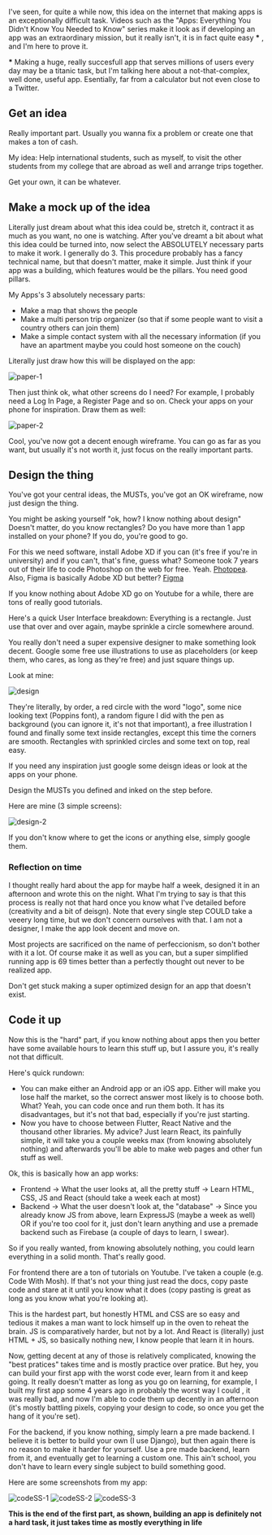 I've seen, for quite a while now, this idea on the internet that making apps is an exceptionally difficult task. Videos such as the "Apps: Everything You Didn't Know You Needed to Know" series make it look as if developing an app was an extraordinary mission, but it really isn't, it is in fact quite easy __*__ , and I'm here to prove it.

__*__ Making a huge, really succesfull app that serves millions of users every day may be a titanic task, but I'm talking here about a not-that-complex, well done, useful app. Esentially, far from a calculator but not even close to a Twitter.

## Get an idea

Really important part. Usually you wanna fix a problem or create one that makes a ton of cash.

My idea: Help international students, such as myself, to visit the other students from my college that are abroad as well and arrange trips together.

Get your own, it can be whatever.

## Make a mock up of the idea

Literally just dream about what this idea could be, stretch it, contract it as much as you want, no one is watching.
After you've dreamt a bit about what this idea could be turned into, now select the ABSOLUTELY necessary parts to make it work.
I generally do 3. This procedure probably has a fancy technical name, but that doesn't matter, make it simple. Just think if your app was a building, which features would be the pillars. You need good pillars.

My Apps's 3 absolutely necessary parts: 
- Make a map that shows the people
- Make a multi person trip organizer (so that if some people want to visit a country others can join them) 
- Make a simple contact system with all the necessary information (if you have an apartment maybe you could host someone on the couch) 

Literally just draw how this will be displayed on the app:

![paper-1](/assets/img/apps-are-easy/paper-1.jpeg)

Then just think ok, what other screens do I need? For example, I probably need a Log In Page, a Register Page and so on. Check your apps on your phone for inspiration. Draw them as well:

![paper-2](/assets/img/apps-are-easy/paper-2.jpeg)

Cool, you've now got a decent enough wireframe. You can go as far as you want, but usually it's not worth it, just focus on the really important parts.

## Design the thing

You've got your central ideas, the MUSTs, you've got an OK wireframe, now just design the thing. 

You might be asking yourself "ok, how? I know nothing about design" Doesn't matter, do you know rectangles? Do you have more than 1 app installed on your phone? If you do, you're good to go.

For this we need software, install Adobe XD if you can (it's free if you're in university) and if you can't, that's fine, guess what? Someone took 7 years out of their life to code Photoshop on the web for free. Yeah. [Photopea](https://www.photopea.com). Also, Figma is basically Adobe XD but better? [Figma](https://www.figma.com)

If you know nothing about Adobe XD go on Youtube for a while, there are tons of really good tutorials.

Here's a quick User Interface breakdown: Everything is a rectangle. Just use that over and over again, maybe sprinkle a circle somewhere around.

You really don't need a super expensive designer to make something look decent. Google some free use illustrations to use as placeholders (or keep them, who cares, as long as they're free) and just square things up.

Look at mine:

![design](/assets/img/apps-are-easy/design-1.jpg)

They're literally, by order, a red circle with the word "logo", some nice looking text (Poppins font), a random figure I did with the pen as background (you can ignore it, it's not that important), a free illustration I found and finally some text inside rectangles, except this time the corners are smooth. Rectangles with sprinkled circles and some text on top, real easy.

If you need any inspiration just google some deisgn ideas or look at the apps on your phone. 

Design the MUSTs you defined and inked on the step before.

Here are mine (3 simple screens):

![design-2](/assets/img/apps-are-easy/design-2.jpg)

If you don't know where to get the icons or anything else, simply google them.

### Reflection on time

I thought really hard about the app for maybe half a week, designed it in an afternoon and wrote this on the night. What I'm trying to say is that this process is really not that hard once you know what I've detailed before (creativity and a bit of deisgn). Note that every single step COULD take a veeery long time, but we don't concern ourselves with that. I am not a designer, I make the app look decent and move on. 

Most projects are sacrificed on the name of perfeccionism, so don't bother with it a lot. Of course make it as well as you can, but a super simplified running app is 69 times better than a perfectly thought out never to be realized app.

Don't get stuck making a super optimized design for an app that doesn't exist.

## Code it up 

Now this is the "hard" part, if you know nothing about apps then you better have some available hours to learn this stuff up, but I assure you, it's really not that difficult.

Here's quick rundown: 
- You can make either an Android app or an iOS app. Either will make you lose half the market, so the correct answer most likely is to choose both. What? Yeah, you can code once and run them both. It has its disadvantages, but it's not that bad, especially if you're just starting.
- Now you have to choose between Flutter, React Native and the thousand other libraries. My advice? Just learn React, its painfully simple, it will take you a couple weeks max (from knowing absolutely nothing) and afterwards you'll be able to make web pages and other fun stuff as well.

Ok, this is basically how an app works:
- Frontend -> What the user looks at, all the pretty stuff -> Learn HTML, CSS, JS and React (should take a week each at most)
- Backend -> What the user doesn't look at, the "database" -> Since you already know JS from above, learn ExpressJS (maybe a week as well) OR if you're too cool for it, just don't learn anything and use a premade backend such as Firebase (a couple of days to learn, I swear).

So if you really wanted, from knowing absolutely nothing, you could learn everything in a solid month. That's really good.

For frontend there are a ton of tutorials on Youtube. I've taken a couple (e.g. Code With Mosh). If that's not your thing just read the docs, copy paste code and stare at it until you know what it does (copy pasting is great as long as you know what you're looking at).

This is the hardest part, but honestly HTML and CSS are so easy and tedious it makes a man want to lock himself up in the oven to reheat the brain.
JS is comparatively harder, but not by a lot. And React is (literally) just HTML + JS, so basically nothing new, I know people that learn it in hours.

Now, getting decent at any of those is relatively complicated, knowing the "best pratices" takes time and is mostly practice over pratice. But hey, you can build your first app with the worst code ever, learn from it and keep going. It really doesn't matter as long as you go on learning, for example, I built my first app some 4 years ago in probably the worst way I could , it was really bad, and now I'm able to code them up decently in an afternoon (it's mostly battling pixels, copying your design to code, so once you get the hang of it you're set).

For the backend, if you know nothing, simply learn a pre made backend. I believe it is better to build your own (I use Django), but then again there is no reason to make it harder for yourself. Use a pre made backend, learn from it, and eventually get to learning a custom one. This ain't school, you don't have to learn every single subject to build something good.

Here are some screenshots from my app:

![codeSS-1](/assets/img/apps-are-easy/code-1.jpeg)
![codeSS-2](/assets/img/apps-are-easy/code-2.jpeg)
![codeSS-3](/assets/img/apps-are-easy/code-3.jpeg)

**This is the end of the first part, as shown, building an app is definitely not a hard task, it just takes time as mostly everything in life**
